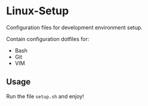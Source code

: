 Linux-Setup
===========

Configuration files for development environment setup.

Contain configuration dotfiles for:

- Bash
- Git
- VIM


## Usage

Run the file `setup.sh` and enjoy!


